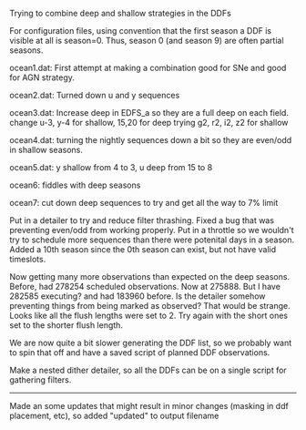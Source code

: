 Trying to combine deep and shallow strategies in the DDFs


For configuration files, using convention that the first season a DDF is visible at all is season=0. Thus, season 0 (and season 9) are often partial seasons.


ocean1.dat:  First attempt at making a combination good for SNe and good for AGN strategy.

ocean2.dat:  Turned down u and y sequences

ocean3.dat:  Increase deep in EDFS_a so they are a full deep on each field.
             change u-3, y-4 for shallow, 15,20 for deep
             trying g2, r2, i2, z2 for shallow

ocean4.dat:  turning the nightly sequences down a bit so they are even/odd in shallow seasons.

ocean5.dat:  y shallow from 4 to 3, u deep from 15 to 8

ocean6:  fiddles with deep seasons

ocean7:  cut down deep sequences to try and get all the way to 7% limit


Put in a detailer to try and reduce filter thrashing. 
Fixed a bug that was preventing even/odd from working properly. Put in a throttle so 
we wouldn't try to schedule more sequences than there were potenital days in a season.
Added a 10th season since the 0th season can exist, but not have valid timeslots.


Now getting many more observations than expected on the deep seasons. 
Before, had 278254 scheduled observations. Now at 275888. But I have 282585 executing? and had 183960 before. Is the detailer somehow preventing things from being marked as observed? That would be strange.
Looks like all the flush lengths were set to 2. Try again with the short ones set to the shorter flush length.


We are now quite a bit slower generating the DDF list, so we probably want to spin that off and have a saved script of planned DDF observations.


Make a nested dither detailer, so all the DDFs can be on a single script for gathering filters.

----

Made an some updates that might result in minor changes (masking in ddf placement, etc), so added "updated" to output filename